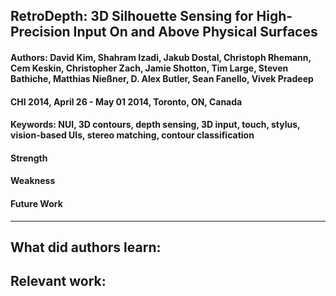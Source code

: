 ## RetroDepth: 3D Silhouette Sensing for High-Precision Input On and Above Physical Surfaces

#### Authors: David Kim, Shahram Izadi, Jakub Dostal, Christoph Rhemann, Cem Keskin, Christopher Zach, Jamie Shotton, Tim Large, Steven Bathiche, Matthias Nießner, D. Alex Butler, Sean Fanello, Vivek Pradeep
#### CHI 2014, April 26 - May 01 2014, Toronto, ON, Canada
#### Keywords: NUI, 3D contours, depth sensing, 3D input, touch, stylus, vision-based UIs, stereo matching, contour classification

#### Strength
#### Weakness
#### Future Work
---
**What did authors learn:**
-
**Relevant work:**
-
